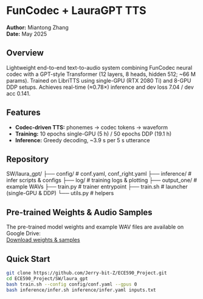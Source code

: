 # FunCodec + LauraGPT TTS

**Author:** Miantong Zhang  
**Date:** May 2025

## Overview
Lightweight end-to-end text-to-audio system combining FunCodec neural codec with a GPT-style Transformer (12 layers, 8 heads, hidden 512; ~66 M params). Trained on LibriTTS using single-GPU (RTX 2080 Ti) and 8-GPU DDP setups. Achieves real-time (≈0.78×) inference and dev loss 7.04 / dev acc 0.141.

## Features
- **Codec-driven TTS:** phonemes → codec tokens → waveform  
- **Training:** 10 epochs single-GPU (5 h) / 50 epochs DDP (19.1 h)  
- **Inference:** Greedy decoding, ~3.9 s per 5 s utterance  

## Repository
SW/laura_gpt/ ├── config/ # conf.yaml, conf_right.yaml ├── inference/ # infer scripts & configs ├── log/ # training logs & plotting ├── output_one/ # example WAVs ├── train.py # trainer entrypoint ├── train.sh # launcher (single-GPU & DDP) └── utils.py # helpers

## Pre-trained Weights & Audio Samples

The pre-trained model weights and example WAV files are available on Google Drive:  
[Download weights & samples](https://drive.google.com/drive/folders/11Xx_OO-Z9miWQaGoYRuozsjg5_APVsDw?usp=drive_link)

## Quick Start
```bash
git clone https://github.com/Jerry-bit-Z/ECE590_Project.git
cd ECE590_Project/SW/laura_gpt
bash train.sh --config config/conf.yaml --gpus 0
bash inference/infer.sh inference/infer.yaml inputs.txt

